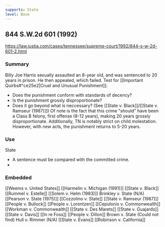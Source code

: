 ```yaml
---
supports: State
level: Base
---
```

## 844 S.W.2d 601 (1992)

https://law.justia.com/cases/tennessee/supreme-court/1992/844-s-w-2d-601-2.html

### Summary

Billy Joe Harris sexually assaulted an 8-year old, and was sentenced to 20 years in prison. He then appealed, which failed. 
Test for [[Important Quirbs#^ce25e2|Cruel and Unusual Punishment]]:
* Does the punishment conform with standards of decency?
* Is the punishment grossly disproportionate?
* Does it go beyond what is neccessary?
(See [[State v. Black]]/[[State v. Ramseur (1987)]])
Of note is the fact that this crime "should" have been a Class B felony, first offense (8-12 years), making 20 years grossly disproportionate. Additionally, TN is notably strict on child molestation. However, with new acts, the punishment returns to 5-20 years.
### Use

State
* A sentence must be compared with the committed crime. 
* 

### Embedded

[[Weems v. United States]]
[[Harmelin v. Michigan (1991)]]
[[State v. Black]]
[[Rummel v. Estelle]]
[[Solem v. Helm (1983)]]
Brinkley v. State (N/A)
[[Pearson v. State (1975)]]
[[Cozzolino v. State]]
[[State v. Ramseur (1987)]]
[[People v. Bullock]]
[[People v. Lorentzen]]
[[Cepulonis v. Commonwealth]]
[[Workman v. Commonwealth]]
[[State v. Des Marets]]
[[State v. Guajardo]]
[[State v. Davis]]
[[In re Foss]]
[[People v. Dillon]]
Brown v. State (Could not find)
Hull v. Rimmer (N/A)
[[State v. Evans]]
[[Robinson v. California]]
